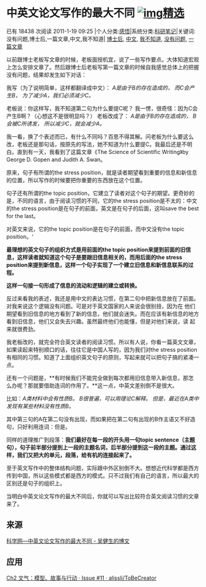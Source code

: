 # 中英文论文写作的最大不同 [![img](http://blog.sciencenet.cn/static/image/blog/recommendico.gif)精选](http://blog.sciencenet.cn/blog.php?mod=recommend)

已有 18438 次阅读 2011-1-19 09:25 |个人分类:[感悟](http://blog.sciencenet.cn/home.php?mod=space&uid=210983&do=blog&classid=137696&view=me)|系统分类:[科研笔记](http://blog.sciencenet.cn/home.php?mod=space&do=blog&view=all&uid=210983&catid=1)|关键词:没有问题,博士后,一篇文章,中文,我不知道| [博士后](http://blog.sciencenet.cn/misc.php?mod=tag&id=1535), [中文](http://blog.sciencenet.cn/misc.php?mod=tag&id=8254), [我不知道](http://blog.sciencenet.cn/misc.php?mod=tag&id=16490), [没有问题](http://blog.sciencenet.cn/misc.php?mod=tag&id=38161), [一篇文章](http://blog.sciencenet.cn/misc.php?mod=tag&id=82407)



以前跟博士老板写文章的时候，老板面授机宜，说了一些写作要点。大体知道宏观上怎么安排文章了。然后跟博士后老板写第一篇文章的时候自我感觉总体上的把握没有问题，结果却发生如下对话：



我写（为了说明简单，这样都翻译成中文）：
*A是由于B的存在造成的，*
*而C会产生B，*
*为了减少A，我们必须减少C。*



老板说：你这样写，我不知道第二句为什么要提C呢？
我一愣，很奇怪：因为C会产生B啊？（心想这不是很明显吗？）
老板改成了：
*A是由于B的存在造成的，*
*B会被C所诱发，*
*所以减少C，就会减少A。*



我一看，换了个表述而已，有什么不同吗？百思不得其解。问老板为什么要这么改，老板还是那句话，按原先的写法，她不知道为什么要提C。我最后还是不明白。直到有一天，我看到了这篇文章《The Science of Scientific Writing》by George D. Gopen and Judith A. Swan。



原来，句子有所谓的the stress position，就是读者期望看到重要的信息和新信息的位置，所以写作的时候要把你重要的东西放在这个位置。

句子还有所谓的the topic position，它建立了读者对这个句子的期望。更奇妙的是，不同的语言，由于阅读习惯的不同，它的the stress position是不太的：中文的the stress position是在句子的前面，英文是在句子的后面，这叫save the best for the last。

对英文来说，它的the topic position是在句子的前面，而中文没有the topic position。‘

**最理想的英文句子的组织方式是用前面的the topic position来提到前面的旧信息，这样读者就知道这个句子是要跟旧信息相关的，而用后面的the stress position来提到新信息，这样一个句子实现了一个建立旧信息和新信息联系的过程。**

**这样一句接一句形成了信息的流动和逻辑的建立或转换。**

反过来看我的表述，我还是用中文的表达习惯，在第二句中把新信息放在了前面。对我来说这个逻辑没有问题。可是对于英文国家的人来说会很别扭，因为在 他们期望看到旧信息的地方看到了新的信息，他们就会迷失。而在应该有新信息的地方看到旧信息，他们又会失去兴趣。虽然最终他们也能懂，但是对他们来说，读 起来就很费劲。

我老板改的，就完全符合英文读者的阅读习惯。所以有人说，你看一篇英文文章，如果读起来特别顺口的话，往往它是中国人写的，因为我们对the stress position有相同的习惯。知道了上面组织英文句子的原则，写起来就可以把句子搞的紧凑一点。



还有一个问题是，**有时候我们不能完全做到每次都用旧信息带入新信息，那怎么办呢？那就要借助连词的作用了。**这一点，中英文差别倒不是很大。

比如：*A类材料中会有性质B。*
*B很普遍，可以用理论C解释。*
*但是，最近在A类中发现有某些材料没有性质B。*

其中第三句的A在第二句没有出现，而如果把在第二句有出现的B作主语又不好造句，只好利用连词：但是。



同样的道理推广到段落：**我们最好在每一段的开头用一句topic sentence（主题句），句子前半部分提到上一段的主题名词，后半部分提到这一段的主题。通过这样，我们又把大的单元，段落，给有机的连接起来了。**



至于英文写作中的整体结构问题，实际跟中外区别倒不大。想想近代科学都是西方传到中国，所以这些模式都是西方的模式。只不过我们有自己的语言，所以最大的区别还是句子的组织上。



当明白中英文论文写作的最大不同后，你就可以写出比较符合英文阅读习惯的文章来了。



## 来源

[科学网—中英文论文写作的最大不同 - 吴健生的博文](http://blog.sciencenet.cn/home.php?mod=space&uid=210983&do=blog&id=405761&from=space)



## 应用

[Ch2 文气：模型、故事与行动 · Issue #11 · alissli/ToBeCreator](https://github.com/alissli/ToBeCreator/issues/11)